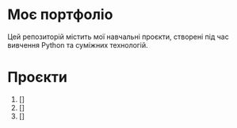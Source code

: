 # Моє портфоліо

Цей репозиторій містить мої навчальні проєкти, створені під час вивчення Python та суміжних технологій.

# Проєкти

1. []
2. []
3. []

